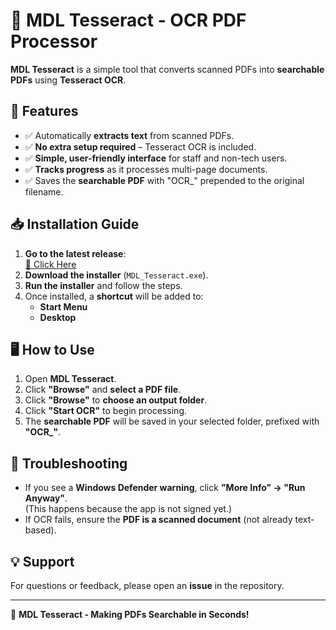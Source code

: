 # 📄 MDL Tesseract - OCR PDF Processor

**MDL Tesseract** is a simple tool that converts scanned PDFs into **searchable PDFs** using **Tesseract OCR**.

## **🔹 Features**
- ✅ Automatically **extracts text** from scanned PDFs.
- ✅ **No extra setup required** – Tesseract OCR is included.
- ✅ **Simple, user-friendly interface** for staff and non-tech users.
- ✅ **Tracks progress** as it processes multi-page documents.
- ✅ Saves the **searchable PDF** with "OCR_" prepended to the original filename.

## **📥 Installation Guide**
1. **Go to the latest release**:  
   [🔗 Click Here](https://github.com/marshall-district-library/mdl-tesseract/releases/latest)  
2. **Download the installer** (`MDL_Tesseract.exe`).
3. **Run the installer** and follow the steps.
4. Once installed, a **shortcut** will be added to:
   - **Start Menu**
   - **Desktop**

## **🖥️ How to Use**
1. Open **MDL Tesseract**.
2. Click **"Browse"** and **select a PDF file**.
3. Click **"Browse"** to **choose an output folder**.
4. Click **"Start OCR"** to begin processing.
5. The **searchable PDF** will be saved in your selected folder, prefixed with **"OCR_"**.

## **🔧 Troubleshooting**
- If you see a **Windows Defender warning**, click **"More Info" → "Run Anyway"**.  
  (This happens because the app is not signed yet.)
- If OCR fails, ensure the **PDF is a scanned document** (not already text-based).

## **💡 Support**
For questions or feedback, please open an **issue** in the repository.  

---

🚀 **MDL Tesseract - Making PDFs Searchable in Seconds!**  
